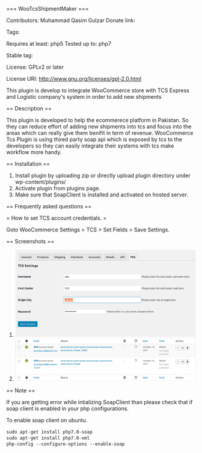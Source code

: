 === WooTcsShipmentMaker ===

Contributors: Muhammad Qasim Gulzar
Donate link:
 
Tags:
 
Requires at least: php5
Tested up to: php7

Stable tag:
 
License: GPLv2 or later

License URI: http://www.gnu.org/licenses/gpl-2.0.html

This plugin is develop to integrate WooCommerce store with TCS Express and Logistic company's system in order to add new shipments

== Description ==

This plugin is developed to help the ecommerece platform in Pakistan. So they can reduce effort of adding new shipments into tcs and focus into the areas which can really give them benifit in term of revenue.
WooCommerce Tcs Plugin is using thired party soap api which is exposed by tcs to the developers so they can easily integrate their systems with tcs make workflow more handy.

== Installation ==

1. Install plugin by uploading zip or directly upload plugin directory under wp-content/plugins/
2. Activate plugin from plugins page. 
3. Make sure that SoapClient is installed and activated on hosted server.

== Frequently asked questions ==

= How to set TCS account credentials. =

Goto WooCommerce Settings > TCS > Set Fields > Save Settings.


== Screenshots ==

1. ![settings screenshot](settings.png?raw=true "Settings") 
2. ![Orders screenshot](order-screen.png?raw=true "Order Items")

== Note ==

If you are getting error while intializing SoapClient than please check that if soap client is enabled in your php configurations.

To enable soap client on ubuntu.

    sudo apt-get install php7.0-soap
    sudo apt-get install php7.0-xml
    php-config --configure-options --enable-soap